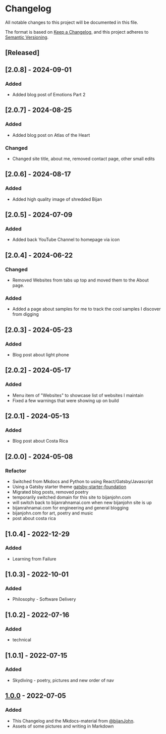 # Changelog
All notable changes to this project will be documented in this file.

The format is based on [Keep a Changelog](https://keepachangelog.com/en/1.0.0/),
and this project adheres to [Semantic Versioning](https://semver.org/spec/v2.0.0.html).

## [Released]

## [2.0.8] - 2024-09-01
### Added
- Added blog post of Emotions Part 2

## [2.0.7] - 2024-08-25
### Added
- Added blog post on Atlas of the Heart
### Changed
- Changed site title, about me, removed contact page, other small edits

## [2.0.6] - 2024-08-17
### Added
- Added high quality image of shredded Bijan

## [2.0.5] - 2024-07-09
### Added
- Added back YouTube Channel to homepage via icon

## [2.0.4] - 2024-06-22
### Changed
- Removed Websites from tabs up top and moved them to the About page.

### Added
- Added a page about samples for me to track the cool samples I discover from digging

## [2.0.3] - 2024-05-23
### Added
- Blog post about light phone

## [2.0.2] - 2024-05-17
### Added
- Menu item of "Websites" to showcase list of websites I maintain
- Fixed a few warnings that were showing up on build

## [2.0.1] - 2024-05-13
### Added
- Blog post about Costa Rica

## [2.0.0] - 2024-05-08
### Refactor
- Switched from Mkdocs and Python to using React/Gatsby/Javascript
- Using a Gatsby starter theme [gatsby-starter-foundation](https://github.com/stackrole/gatsby-starter-foundation)
- Migrated blog posts, removed poetry
- temporarily switched domain for this site to bijanjohn.com
- will switch back to bijanrahnamai.com when new bijanjohn site is up
- bijanrahnamai.com for engineering and general blogging
- bijanjohn.com for art, poetry and music
- post about costa rica

## [1.0.4] - 2022-12-29
### Added
- Learning from Failure


## [1.0.3] - 2022-10-01
### Added
- Philosophy - Software Delivery

## [1.0.2] - 2022-07-16
### Added

- technical

## [1.0.1] - 2022-07-15
### Added
- Skydiving - poetry, pictures and new order of nav

## [1.0.0] - 2022-07-05
### Added
- This Changelog and the Mkdocs-material from [@bijanJohn](https://github.com/bijanJohn).
- Assets of some pictures and writing in Markdown

[1.0.0]: https://github.com/BijanJohn/keep-a-changelog/compare/v0.3.0...v1.0.0
